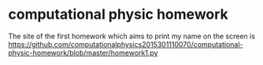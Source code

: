 # computational physic homework
The site of the first homework which aims to print my name on the screen is https://github.com/computationalphysics2015301110070/computational-physic-homework/blob/master/homework1.py

